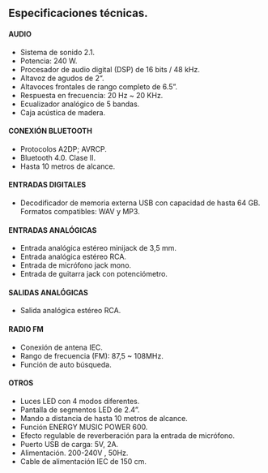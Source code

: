 ## Especificaciones técnicas.

#### AUDIO
- Sistema de sonido 2.1.
- Potencia: 240 W. 
- Procesador de audio digital (DSP) de 16 bits / 48 kHz.
- Altavoz de agudos de 2“.
- Altavoces frontales de rango completo de 6.5”.
- Respuesta en frecuencia: 20 Hz ~ 20 KHz.
- Ecualizador analógico de 5 bandas.
- Caja acústica de madera.

#### CONEXIÓN BLUETOOTH
- Protocolos A2DP; AVRCP.
- Bluetooth 4.0. Clase II. 
- Hasta 10 metros de alcance.

#### ENTRADAS DIGITALES
- Decodificador de memoria externa USB con capacidad de hasta 64 GB. Formatos compatibles: WAV y MP3.

#### ENTRADAS ANALÓGICAS
- Entrada analógica estéreo minijack de 3,5 mm.
- Entrada analógica estéreo RCA. 
- Entrada de micrófono jack mono. 
- Entrada de guitarra jack con potenciómetro.

#### SALIDAS ANALÓGICAS
- Salida analógica estéreo RCA.

#### RADIO FM
- Conexión de antena IEC.
- Rango de frecuencia (FM): 87,5 ~ 108MHz.
- Función de auto búsqueda.

#### OTROS
- Luces LED con 4 modos diferentes.
- Pantalla de segmentos LED de 2.4”.
- Mando a distancia de hasta 10 metros de alcance.
- Función ENERGY MUSIC POWER 600.
- Efecto regulable de reverberación para la entrada de micrófono. 
- Puerto USB de carga: 5V, 2A.
- Alimentación. 200-240V , 50Hz.
- Cable de alimentación IEC de 150 cm.

